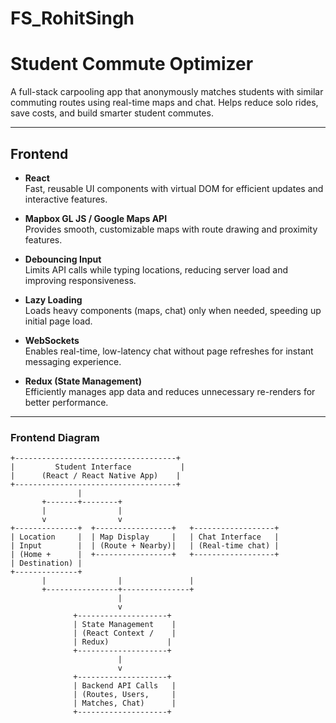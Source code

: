 # FS_RohitSingh  
# Student Commute Optimizer  
A full-stack carpooling app that anonymously matches students with similar commuting routes using real-time maps and chat. Helps reduce solo rides, save costs, and build smarter student commutes.

---

## Frontend

- **React**  
  Fast, reusable UI components with virtual DOM for efficient updates and interactive features.

- **Mapbox GL JS / Google Maps API**  
  Provides smooth, customizable maps with route drawing and proximity features.

- **Debouncing Input**  
  Limits API calls while typing locations, reducing server load and improving responsiveness.

- **Lazy Loading**  
  Loads heavy components (maps, chat) only when needed, speeding up initial page load.

- **WebSockets**  
  Enables real-time, low-latency chat without page refreshes for instant messaging experience.

- **Redux (State Management)**  
  Efficiently manages app data and reduces unnecessary re-renders for better performance.

---

### Frontend Diagram

```plaintext
+------------------------------------+
|         Student Interface           |
|      (React / React Native App)    |
+------------------------------------+
               |
       +-------+--------+
       |                |
       v                v
+--------------+  +-----------------+   +------------------+
| Location     |  | Map Display     |   | Chat Interface   |
| Input        |  | (Route + Nearby)|   | (Real-time chat) |
| (Home +      |  +-----------------+   +------------------+
| Destination) |          
+--------------+
       |                |               |
       +----------------+---------------+
                        |
                        v
              +--------------------+
              | State Management    |
              | (React Context /    |
              | Redux)             |
              +--------------------+
                        |
                        v
              +--------------------+
              | Backend API Calls   |
              | (Routes, Users,     |
              | Matches, Chat)      |
              +--------------------+

